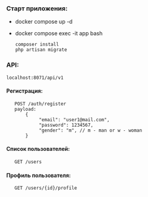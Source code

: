 ### Старт приложения:

- docker compose up -d
- docker compose exec -it app bash

    ```
    composer install
    php artisan migrate
    ```

### API:
    localhost:8071/api/v1

#### Регистрация:
```
   POST /auth/register
   payload:
       {
            "email": "user1@mail.com",
            "password": 1234567,
            "gender": "m", // m - man or w - woman
       }
```
#### Список пользователей:
```
   GET /users
``` 

#### Профиль пользователя:
```
   GET /users/{id}/profile
```   
